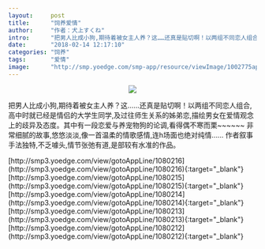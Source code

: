 ```yaml
---
layout:     post
title:      "饲养爱情"
author:     "作者：犬上すくね"
intro:      "把男人比成小狗,期待着被女主人养？这……还真是贴切啊！以两组不同恋人组合,高中时就已经是情侣的大学生同学,及过往师生关系的姊弟恋,描绘男女在爱情观念上的歧异及态度。其中有一段恋爱与养宠物狗的论调,看得偶不寒而栗~~~~~~ 非常细腻的故事,悠悠淡淡,像一首温柔的情歌感情,连h场面也绝对纯情…… 作者叙事手法独特,不乏噱头,情节张弛有道,是部较有水准的作品。"
date:       "2018-02-14 12:17:10"
categories: "饲养"
tags:       "爱情"
image:      "http://smp.yoedge.com/smp-app/resource/viewImage/1002775appline.png"
---
```

<div style="text-align: center">
<p><img src="http://smp.yoedge.com/smp-app/resource/viewImage/1002775appline.png"/></p>
</div>
<p class="post-meta">
<span>把男人比成小狗,期待着被女主人养？这……还真是贴切啊！以两组不同恋人组合,高中时就已经是情侣的大学生同学,及过往师生关系的姊弟恋,描绘男女在爱情观念上的歧异及态度。其中有一段恋爱与养宠物狗的论调,看得偶不寒而栗~~~~~~ 非常细腻的故事,悠悠淡淡,像一首温柔的情歌感情,连h场面也绝对纯情…… 作者叙事手法独特,不乏噱头,情节张弛有道,是部较有水准的作品。</span>
</p>
[http://smp3.yoedge.com/view/gotoAppLine/1080216](http://smp3.yoedge.com/view/gotoAppLine/1080216){:target="_blank"}
[http://smp3.yoedge.com/view/gotoAppLine/1080215](http://smp3.yoedge.com/view/gotoAppLine/1080215){:target="_blank"}
[http://smp3.yoedge.com/view/gotoAppLine/1080214](http://smp3.yoedge.com/view/gotoAppLine/1080214){:target="_blank"}
[http://smp3.yoedge.com/view/gotoAppLine/1080213](http://smp3.yoedge.com/view/gotoAppLine/1080213){:target="_blank"}
[http://smp3.yoedge.com/view/gotoAppLine/1080212](http://smp3.yoedge.com/view/gotoAppLine/1080212){:target="_blank"}


